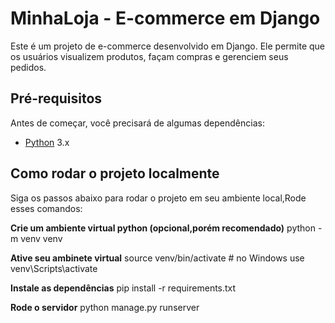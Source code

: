 # MinhaLoja - E-commerce em Django

Este é um projeto de e-commerce desenvolvido em Django. Ele permite que os usuários visualizem produtos, façam compras e gerenciem seus pedidos.

## Pré-requisitos

Antes de começar, você precisará de algumas dependências:

- [Python](https://www.python.org/downloads/) 3.x

## Como rodar o projeto localmente

Siga os passos abaixo para rodar o projeto em seu ambiente local,Rode esses comandos:


**Crie um ambiente virtual python (opcional,porém recomendado)**
python -m venv venv

**Ative seu ambinete virtual**
source venv/bin/activate  # no Windows use venv\Scripts\activate

**Instale as dependências**
pip install -r requirements.txt

**Rode o servidor**
python manage.py runserver

